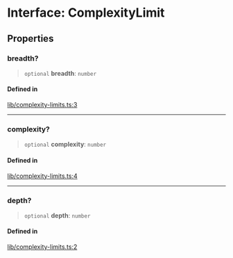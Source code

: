 # Interface: ComplexityLimit

## Properties

### breadth?

> `optional` **breadth**: `number`

#### Defined in

[lib/complexity-limits.ts:3](https://github.com/andreisergiu98/baeta/blob/4c16a2c8fa14b6d48e42b6a2c2893542bd64b987/packages/extension-complexity/lib/complexity-limits.ts#L3)

***

### complexity?

> `optional` **complexity**: `number`

#### Defined in

[lib/complexity-limits.ts:4](https://github.com/andreisergiu98/baeta/blob/4c16a2c8fa14b6d48e42b6a2c2893542bd64b987/packages/extension-complexity/lib/complexity-limits.ts#L4)

***

### depth?

> `optional` **depth**: `number`

#### Defined in

[lib/complexity-limits.ts:2](https://github.com/andreisergiu98/baeta/blob/4c16a2c8fa14b6d48e42b6a2c2893542bd64b987/packages/extension-complexity/lib/complexity-limits.ts#L2)
